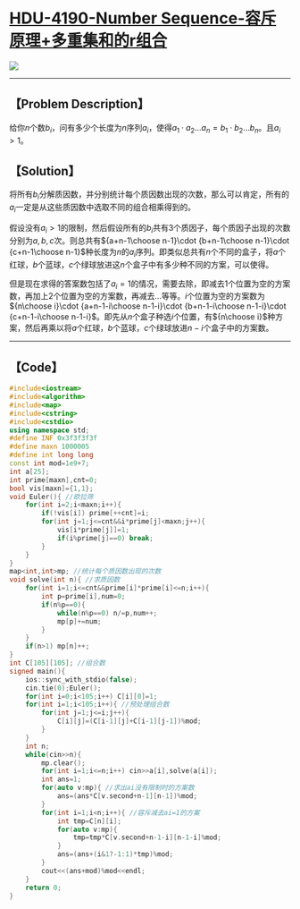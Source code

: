 #  [HDU-4190-Number Sequence-容斥原理+多重集和的r组合](http://acm.hdu.edu.cn/showproblem.php?pid=4390)

![](H:\GitHub\Algorithm\数学\http___acm.hdu.edu.cn_showproblem.php_pid=4390.png)

------



## 【Problem Description】

给你$n$个数$b_i$，问有多少个长度为$n$序列$a_i$，使得$a_1\cdot a_2\dots a_n=b_1\cdot b_2\dots b_n$。且$a_i>1$。

## 【Solution】

将所有$b_i$分解质因数，并分别统计每个质因数出现的次数，那么可以肯定，所有的$a_i$一定是从这些质因数中选取不同的组合相乘得到的。

假设没有$a_i>1$的限制，然后假设所有的$b_i$共有$3$个质因子，每个质因子出现的次数分别为$a,b,c$次。则总共有${a+n-1\choose n-1}\cdot {b+n-1\choose n-1}\cdot {c+n-1\choose n-1}$种长度为$n$的$a_i$序列。即类似总共有$n$个不同的盒子，将$a$个红球，$b$个蓝球，$c$个绿球放进这$n$个盒子中有多少种不同的方案，可以使得。

但是现在求得的答案数包括了$a_i=1$的情况，需要去除，即减去$1$个位置为空的方案数，再加上$2$个位置为空的方案数，再减去$\dots$等等。$i$个位置为空的方案数为${n\choose i}\cdot {a+n-1-i\choose n-1-i}\cdot {b+n-1-i\choose n-1-i}\cdot {c+n-1-i\choose n-1-i}$。即先从$n$个盒子种选$i$个位置，有${n\choose i}$种方案，然后再乘以将$a$个红球，$b$个蓝球，$c$个绿球放进$n-i$个盒子中的方案数。

------



## 【Code】

```cpp
#include<iostream>
#include<algorithm>
#include<map>
#include<cstring>
#include<cstdio>
using namespace std;
#define INF 0x3f3f3f3f
#define maxn 1000005
#define int long long
const int mod=1e9+7;
int a[25];
int prime[maxn],cnt=0;
bool vis[maxn]={1,1};
void Euler(){ //欧拉筛
	for(int i=2;i<maxn;i++){
		if(!vis[i]) prime[++cnt]=i;
		for(int j=1;j<=cnt&&i*prime[j]<maxn;j++){
			vis[i*prime[j]]=1;
			if(i%prime[j]==0) break;
		}
	}
}
map<int,int>mp; //统计每个质因数出现的次数
void solve(int n){ //求质因数
	for(int i=1;i<=cnt&&prime[i]*prime[i]<=n;i++){
		int p=prime[i],num=0;
		if(n%p==0){
			while(n%p==0) n/=p,num++;	
			mp[p]+=num;
		}
	}
	if(n>1) mp[n]++;
}
int C[105][105]; //组合数
signed main(){
	ios::sync_with_stdio(false);
	cin.tie(0);Euler();
	for(int i=0;i<105;i++) C[i][0]=1;
	for(int i=1;i<105;i++){ //预处理组合数
		for(int j=1;j<=i;j++){
			C[i][j]=(C[i-1][j]+C[i-1][j-1])%mod;
		}
	}
	int n;
	while(cin>>n){
		mp.clear();
		for(int i=1;i<=n;i++) cin>>a[i],solve(a[i]);
		int ans=1;
		for(auto v:mp){ //求出ai没有限制时的方案数
			ans=(ans*C[v.second+n-1][n-1])%mod;
		}
		for(int i=1;i<n;i++){ //容斥减去ai=1的方案
			int tmp=C[n][i];
			for(auto v:mp){
				tmp=tmp*C[v.second+n-1-i][n-1-i]%mod;
			}
			ans=(ans+(i&1?-1:1)*tmp)%mod;
		}
		cout<<(ans+mod)%mod<<endl;
	}
	return 0;
}

```

